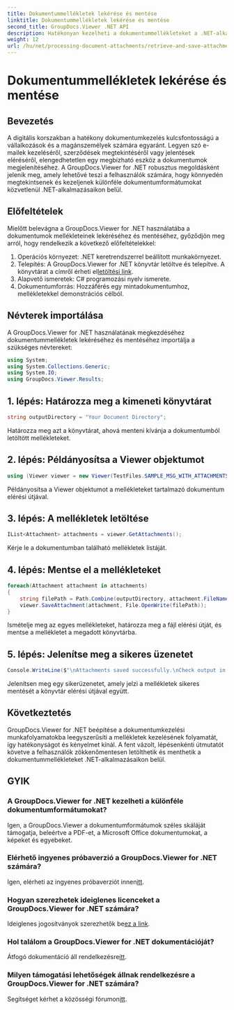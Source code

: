 ```yaml
---
title: Dokumentummellékletek lekérése és mentése
linktitle: Dokumentummellékletek lekérése és mentése
second_title: GroupDocs.Viewer .NET API
description: Hatékonyan kezelheti a dokumentummellékleteket a .NET-alkalmazásokon belül a GroupDocs.Viewer segítségével. A mellékleteket problémamentesen letöltheti és mentheti.
weight: 12
url: /hu/net/processing-document-attachments/retrieve-and-save-attachments/
---
```


# Dokumentummellékletek lekérése és mentése

## Bevezetés
A digitális korszakban a hatékony dokumentumkezelés kulcsfontosságú a vállalkozások és a magánszemélyek számára egyaránt. Legyen szó e-mailek kezeléséről, szerződések megtekintéséről vagy jelentések eléréséről, elengedhetetlen egy megbízható eszköz a dokumentumok megjelenítéséhez. A GroupDocs.Viewer for .NET robusztus megoldásként jelenik meg, amely lehetővé teszi a felhasználók számára, hogy könnyedén megtekintsenek és kezeljenek különféle dokumentumformátumokat közvetlenül .NET-alkalmazásaikon belül.
## Előfeltételek
Mielőtt belevágna a GroupDocs.Viewer for .NET használatába a dokumentumok mellékleteinek lekéréséhez és mentéséhez, győződjön meg arról, hogy rendelkezik a következő előfeltételekkel:
1. Operációs környezet: .NET keretrendszerrel beállított munkakörnyezet.
2.  Telepítés: A GroupDocs.Viewer for .NET könyvtár letöltve és telepítve. A könyvtárat a címről érheti el[letöltési link](https://releases.groupdocs.com/viewer/net/).
3. Alapvető ismeretek: C# programozási nyelv ismerete.
4. Dokumentumforrás: Hozzáférés egy mintadokumentumhoz, mellékletekkel demonstrációs célból.

## Névterek importálása
A GroupDocs.Viewer for .NET használatának megkezdéséhez dokumentummellékletek lekéréséhez és mentéséhez importálja a szükséges névtereket:
```csharp
using System;
using System.Collections.Generic;
using System.IO;
using GroupDocs.Viewer.Results;
```

## 1. lépés: Határozza meg a kimeneti könyvtárat
```csharp
string outputDirectory = "Your Document Directory";
```
Határozza meg azt a könyvtárat, ahová menteni kívánja a dokumentumból letöltött mellékleteket.
## 2. lépés: Példányosítsa a Viewer objektumot
```csharp
using (Viewer viewer = new Viewer(TestFiles.SAMPLE_MSG_WITH_ATTACHMENTS))
```
Példányosítsa a Viewer objektumot a mellékleteket tartalmazó dokumentum elérési útjával.
## 3. lépés: A mellékletek letöltése
```csharp
IList<Attachment> attachments = viewer.GetAttachments();
```
Kérje le a dokumentumban található mellékletek listáját.
## 4. lépés: Mentse el a mellékleteket
```csharp
foreach(Attachment attachment in attachments)
{
    string filePath = Path.Combine(outputDirectory, attachment.FileName);  
    viewer.SaveAttachment(attachment, File.OpenWrite(filePath)); 
}
```
Ismételje meg az egyes mellékleteket, határozza meg a fájl elérési útját, és mentse a mellékletet a megadott könyvtárba.
## 5. lépés: Jelenítse meg a sikeres üzenetet
```csharp
Console.WriteLine($"\nAttachments saved successfully.\nCheck output in {outputDirectory}.");
```
Jelenítsen meg egy sikerüzenetet, amely jelzi a mellékletek sikeres mentését a könyvtár elérési útjával együtt.

## Következtetés
GroupDocs.Viewer for .NET beépítése a dokumentumkezelési munkafolyamatokba leegyszerűsíti a mellékletek kezelésének folyamatát, így hatékonyságot és kényelmet kínál. A fent vázolt, lépésenkénti útmutatót követve a felhasználók zökkenőmentesen letölthetik és menthetik a dokumentummellékleteket .NET-alkalmazásaikon belül.
## GYIK
### A GroupDocs.Viewer for .NET kezelheti a különféle dokumentumformátumokat?
Igen, a GroupDocs.Viewer a dokumentumformátumok széles skáláját támogatja, beleértve a PDF-et, a Microsoft Office dokumentumokat, a képeket és egyebeket.
### Elérhető ingyenes próbaverzió a GroupDocs.Viewer for .NET számára?
 Igen, elérheti az ingyenes próbaverziót innen[itt](https://releases.groupdocs.com/).
### Hogyan szerezhetek ideiglenes licenceket a GroupDocs.Viewer for .NET számára?
 Ideiglenes jogosítványok szerezhetők be[ez a link](https://purchase.groupdocs.com/temporary-license/).
### Hol találom a GroupDocs.Viewer for .NET dokumentációját?
 Átfogó dokumentáció áll rendelkezésre[itt](https://tutorials.groupdocs.com/viewer/net/).
### Milyen támogatási lehetőségek állnak rendelkezésre a GroupDocs.Viewer for .NET számára?
 Segítséget kérhet a közösségi fórumon[itt](https://forum.groupdocs.com/c/viewer/9).